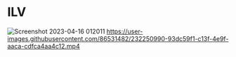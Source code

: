 # ILV
![Screenshot 2023-04-16 012011](https://user-images.githubusercontent.com/86531482/232250742-5e107855-9c67-4e68-9335-48dd0b3ed789.png)
https://user-images.githubusercontent.com/86531482/232250990-93dc59f1-c13f-4e9f-aaca-cdfca4aa4c12.mp4

